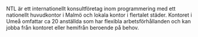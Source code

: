 NTL är ett internationellt konsultföretag inom programmering med ett nationellt huvudkontor i Malmö och lokala kontor i flertalet städer. Kontoret i Umeå omfattar ca 20 anställda som har flexibla arbetsförhållanden och kan jobba från kontoret eller hemifrån beroende på behov.
